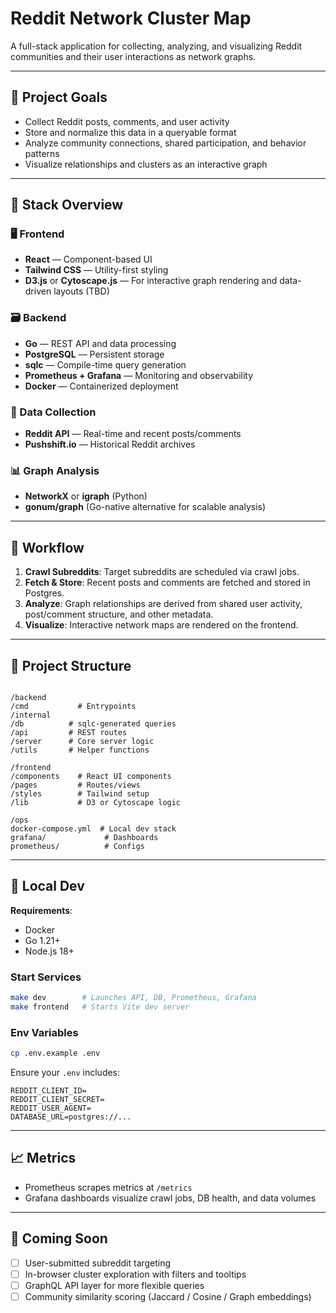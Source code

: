 # Reddit Network Cluster Map

A full-stack application for collecting, analyzing, and visualizing Reddit communities and their user interactions as network graphs.

---

## 🧠 Project Goals

- Collect Reddit posts, comments, and user activity
- Store and normalize this data in a queryable format
- Analyze community connections, shared participation, and behavior patterns
- Visualize relationships and clusters as an interactive graph

---

## 🧱 Stack Overview

### 🖥 Frontend

- **React** — Component-based UI
- **Tailwind CSS** — Utility-first styling
- **D3.js** or **Cytoscape.js** — For interactive graph rendering and data-driven layouts (TBD)

### 🗃 Backend

- **Go** — REST API and data processing
- **PostgreSQL** — Persistent storage
- **sqlc** — Compile-time query generation
- **Prometheus + Grafana** — Monitoring and observability
- **Docker** — Containerized deployment

### 📡 Data Collection

- **Reddit API** — Real-time and recent posts/comments
- **Pushshift.io** — Historical Reddit archives

### 📊 Graph Analysis

- **NetworkX** or **igraph** (Python)
- **gonum/graph** (Go-native alternative for scalable analysis)

---

## 🔄 Workflow

1. **Crawl Subreddits**: Target subreddits are scheduled via crawl jobs.
2. **Fetch & Store**: Recent posts and comments are fetched and stored in Postgres.
3. **Analyze**: Graph relationships are derived from shared user activity, post/comment structure, and other metadata.
4. **Visualize**: Interactive network maps are rendered on the frontend.

---

## 📂 Project Structure

```

/backend
/cmd           # Entrypoints
/internal
/db          # sqlc-generated queries
/api         # REST routes
/server      # Core server logic
/utils       # Helper functions

/frontend
/components    # React UI components
/pages         # Routes/views
/styles        # Tailwind setup
/lib           # D3 or Cytoscape logic

/ops
docker-compose.yml  # Local dev stack
grafana/             # Dashboards
prometheus/          # Configs

````

---

## 🧪 Local Dev

**Requirements**:

- Docker
- Go 1.21+
- Node.js 18+

### Start Services

```bash
make dev        # Launches API, DB, Prometheus, Grafana
make frontend   # Starts Vite dev server
````

### Env Variables

```bash
cp .env.example .env
```

Ensure your `.env` includes:

```env
REDDIT_CLIENT_ID=
REDDIT_CLIENT_SECRET=
REDDIT_USER_AGENT=
DATABASE_URL=postgres://...
```

---

## 📈 Metrics

- Prometheus scrapes metrics at `/metrics`
- Grafana dashboards visualize crawl jobs, DB health, and data volumes

---

## 🧠 Coming Soon

- [ ] User-submitted subreddit targeting
- [ ] In-browser cluster exploration with filters and tooltips
- [ ] GraphQL API layer for more flexible queries
- [ ] Community similarity scoring (Jaccard / Cosine / Graph embeddings)

